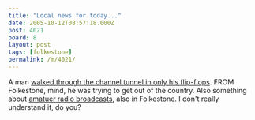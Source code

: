 ```yaml
---
title: "Local news for today..."
date: 2005-10-12T08:57:18.000Z
post: 4021
board: 8
layout: post
tags: [folkestone]
permalink: /m/4021/
---
```

A man <a href="http://www.mirror.co.uk/news/tm_objectid=16237088&method=full&siteid=94762&headline=man-walks-to-france-through-chunnel---in-just-his-flip-flops--name_page.html">walked through the channel tunnel in only his flip-flops</a>. FROM Folkestone, mind, he was trying to get out of the country. Also something about <a href="http://www.southgatearc.org/news/jul2005/gb2rs_update.htm">amatuer radio broadcasts</a>, also in Folkestone. I don't really understand it, do you?
